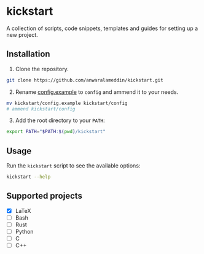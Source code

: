 # kickstart

A collection of scripts, code snippets, templates and guides for setting up a new project.

## Installation

1. Clone the repository.

```bash
git clone https://github.com/anwaralameddin/kickstart.git
```

2. Rename [config.example](config.example) to <code>config</code> and ammend it to your needs.

```bash
mv kickstart/config.example kickstart/config
# ammend kickstart/config
```

3. Add the root directory to your <code>PATH</code>:

```bash
export PATH="$PATH:$(pwd)/kickstart"
```

## Usage

Run the <code>kickstart</code> script to see the available options:

```bash
kickstart --help
```

## Supported projects

- [X] LaTeX
- [ ] Bash
- [ ] Rust
- [ ] Python
- [ ] C
- [ ] C++
